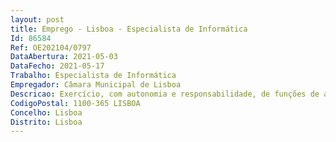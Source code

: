 ```yaml
--- 
layout: post
title: Emprego - Lisboa - Especialista de Informática
Id: 86584
Ref: OE202104/0797
DataAbertura: 2021-05-03
DataFecho: 2021-05-17
Trabalho: Especialista de Informática
Empregador: Câmara Municipal de Lisboa
Descricao: Exercício, com autonomia e responsabilidade, de funções de apoio técnico jurídico na Equipa de Projeto para a Implementação o Regulamento Geral de Proteção de Dados, que tem como missão coordenar, dinamizar, apoiar e acompanhar a execução de todas as ações que integrem o processo de implementação do novo Regulamento Geral de Proteção de Dados (RGPD) e demais legislação no Município de Lisboa, designadamente através de •	Participação na definição das políticas, processos e procedimentos conformes com o RGPD e legislação aplicável •	Participação na definição das políticas e processos que visem conferir aos dados pessoais residentes nos servidores do Município de Lisboa a devida confidencialidade, integridade, resiliência e disponibilidade •	Colaboração e acompanhamento do desenvolvimento aplicacional, interno e externo, tendo em consideração o princípio da proteção de dados by design e by default •	Apoio na condução de processos de análise de incidentes de segurança e de proteção de dados pessoais •	Participação nas ações de formação e sensibilização dos trabalhadores em matéria de segurança da informação e cibersegurança •	Identificação e difusão de boas práticas em matéria de proteção de dados pessoais.
CodigoPostal: 1100-365 LISBOA
Concelho: Lisboa
Distrito: Lisboa
--- 
```

